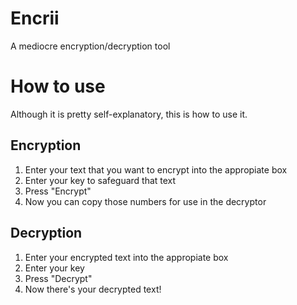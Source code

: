 # Encrii
A mediocre encryption/decryption tool

# How to use
Although it is pretty self-explanatory, this is how to use it.

## Encryption
1. Enter your text that you want to encrypt into the appropiate box
2. Enter your key to safeguard that text
3. Press "Encrypt"
4. Now you can copy those numbers for use in the decryptor

## Decryption
1. Enter your encrypted text into the appropiate box
2. Enter your key
3. Press "Decrypt"
4. Now there's your decrypted text!
